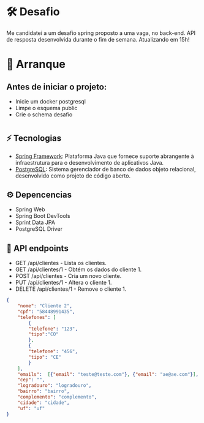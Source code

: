 # 🛠 Desafio
Me candidatei a um desafio spring proposto a uma vaga, no back-end.
API de resposta desenvolvida durante o fim de semana.
Atualizando em 15h!
# 

# 🚀 Arranque
## Antes de iniciar o projeto:
* Inicie um docker postgresql
* Limpe o esquema public
* Crie o schema desafio
# 

## ⚡ Tecnologias
* [Spring Framework]: Plataforma Java que fornece suporte abrangente à infraestrutura para o desenvolvimento de aplicativos Java.
* [PostgreSQL]: Sistema gerenciador de banco de dados objeto relacional, desenvolvido como projeto de código aberto.

## ⚙️ Depencencias
* Spring Web
* Spring Boot DevTools
* Sprint Data JPA
* PostgreSQL Driver

## 📘 API endpoints
* GET /api/clientes - Lista os clientes.
* GET /api/clientes/1 - Obtém os dados do cliente 1.
* POST /api/clientes - Cria um novo cliente.
* PUT /api/clientes/1 - Altera o cliente 1.
* DELETE /api/clientes/1 - Remove o cliente 1.

```json
{
	"nome": "Cliente 2",
	"cpf": "58448991435",
	"telefones": [
		{
		"telefone": "123",
		"tipo":"CO"
		},
		{
		"telefone": "456",
		"tipo": "CE"
		}
	],
	"emails":  [{"email": "teste@teste.com"}, {"email": "ae@ae.com"}],
	"cep": "",
	"logradouro": "logradouro",
	"bairro": "bairro",
	"complemento": "complemento",
	"cidade": "cidade",
	"uf": "uf"
}
```


[Spring Framework]: <https://spring.io/projects/spring-framework>
[PostgreSQL]: <https://www.postgresql.org>


